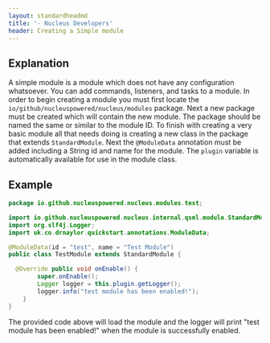 ```yaml
---
layout: standardheadmd
title: '- Nucleus Developers'
header: Creating a Simple module
---
```


## Explanation
A simple module is a module which does not have any configuration whatsoever. You can add commands, listeners, and tasks to a module. In 
order to begin creating a module you must first locate the `io/github/nucleuspowered/nucleus/modules` package. Next a new
package must be created which will contain the new module. The package should be named the same or similar to the module ID. To finish with creating a very basic module all that needs doing is creating a new class in the package that extends `StandardModule`. Next the `@ModuleData` annotation must be added including a String id and name for the module. The `plugin` variable is automatically available for use in the module class.

## Example

```java
package io.github.nucleuspowered.nucleus.modules.test;

import io.github.nucleuspowered.nucleus.internal.qsml.module.StandardModule;
import org.slf4j.Logger;
import uk.co.drnaylor.quickstart.annotations.ModuleData;

@ModuleData(id = "test", name = "Test Module")
public class TestModule extends StandardModule {

  @Override public void onEnable() {
        super.onEnable();
        Logger logger = this.plugin.getLogger();
        logger.info("test module has been enabled!");
    }
}
```
The provided code above will load the module and the logger will print "test module has been enabled!" when the module is successfully
enabled.
